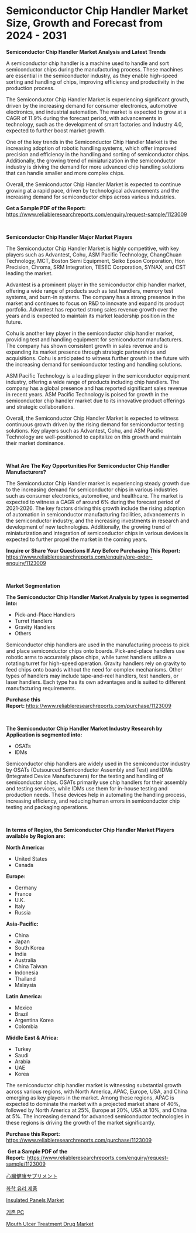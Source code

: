 <p><h1>Semiconductor Chip Handler Market Size, Growth and Forecast from 2024 - 2031</h1></p><p><strong>Semiconductor Chip Handler Market Analysis and Latest Trends</strong></p>
<p><p>A semiconductor chip handler is a machine used to handle and sort semiconductor chips during the manufacturing process. These machines are essential in the semiconductor industry, as they enable high-speed sorting and handling of chips, improving efficiency and productivity in the production process.</p><p>The Semiconductor Chip Handler Market is experiencing significant growth, driven by the increasing demand for consumer electronics, automotive electronics, and industrial automation. The market is expected to grow at a CAGR of 11.9% during the forecast period, with advancements in technology, such as the development of smart factories and Industry 4.0, expected to further boost market growth.</p><p>One of the key trends in the Semiconductor Chip Handler Market is the increasing adoption of robotic handling systems, which offer improved precision and efficiency in the handling and sorting of semiconductor chips. Additionally, the growing trend of miniaturization in the semiconductor industry is driving the demand for more advanced chip handling solutions that can handle smaller and more complex chips.</p><p>Overall, the Semiconductor Chip Handler Market is expected to continue growing at a rapid pace, driven by technological advancements and the increasing demand for semiconductor chips across various industries.</p></p>
<p><strong>Get a Sample PDF of the Report:&nbsp;</strong> <a href="https://www.reliableresearchreports.com/enquiry/request-sample/1123009">https://www.reliableresearchreports.com/enquiry/request-sample/1123009</a></p>
<p>&nbsp;</p>
<p><strong>Semiconductor Chip Handler Major Market Players</strong></p>
<p><p>The Semiconductor Chip Handler Market is highly competitive, with key players such as Advantest, Cohu, ASM Pacific Technology, ChangChuan Technology, MCT, Boston Semi Equipment, Seiko Epson Corporation, Hon Precision, Chroma, SRM Integration, TESEC Corporation, SYNAX, and CST leading the market.</p><p>Advantest is a prominent player in the semiconductor chip handler market, offering a wide range of products such as test handlers, memory test systems, and burn-in systems. The company has a strong presence in the market and continues to focus on R&D to innovate and expand its product portfolio. Advantest has reported strong sales revenue growth over the years and is expected to maintain its market leadership position in the future.</p><p>Cohu is another key player in the semiconductor chip handler market, providing test and handling equipment for semiconductor manufacturers. The company has shown consistent growth in sales revenue and is expanding its market presence through strategic partnerships and acquisitions. Cohu is anticipated to witness further growth in the future with the increasing demand for semiconductor testing and handling solutions.</p><p>ASM Pacific Technology is a leading player in the semiconductor equipment industry, offering a wide range of products including chip handlers. The company has a global presence and has reported significant sales revenue in recent years. ASM Pacific Technology is poised for growth in the semiconductor chip handler market due to its innovative product offerings and strategic collaborations.</p><p>Overall, the Semiconductor Chip Handler Market is expected to witness continuous growth driven by the rising demand for semiconductor testing solutions. Key players such as Advantest, Cohu, and ASM Pacific Technology are well-positioned to capitalize on this growth and maintain their market dominance.</p></p>
<p>&nbsp;</p>
<p><strong>What Are The Key Opportunities For Semiconductor Chip Handler Manufacturers?</strong></p>
<p><p>The Semiconductor Chip Handler market is experiencing steady growth due to the increasing demand for semiconductor chips in various industries such as consumer electronics, automotive, and healthcare. The market is expected to witness a CAGR of around 6% during the forecast period of 2021-2026. The key factors driving this growth include the rising adoption of automation in semiconductor manufacturing facilities, advancements in the semiconductor industry, and the increasing investments in research and development of new technologies. Additionally, the growing trend of miniaturization and integration of semiconductor chips in various devices is expected to further propel the market in the coming years.</p></p>
<p><strong>Inquire or Share Your Questions If Any Before Purchasing This Report:</strong> <a href="https://www.reliableresearchreports.com/enquiry/pre-order-enquiry/1123009">https://www.reliableresearchreports.com/enquiry/pre-order-enquiry/1123009</a></p>
<p>&nbsp;</p>
<p><strong>Market Segmentation</strong></p>
<p><strong>The Semiconductor Chip Handler Market Analysis by types is segmented into:</strong></p>
<p><ul><li>Pick-and-Place Handlers</li><li>Turret Handlers</li><li>Gravity Handlers</li><li>Others</li></ul></p>
<p><p>Semiconductor chip handlers are used in the manufacturing process to pick and place semiconductor chips onto boards. Pick-and-place handlers use robotic arms to accurately place chips, while turret handlers utilize a rotating turret for high-speed operation. Gravity handlers rely on gravity to feed chips onto boards without the need for complex mechanisms. Other types of handlers may include tape-and-reel handlers, test handlers, or laser handlers. Each type has its own advantages and is suited to different manufacturing requirements.</p></p>
<p><strong>Purchase this Report:&nbsp;</strong><a href="https://www.reliableresearchreports.com/purchase/1123009">https://www.reliableresearchreports.com/purchase/1123009</a></p>
<p>&nbsp;</p>
<p><strong>The Semiconductor Chip Handler Market Industry Research by Application is segmented into:</strong></p>
<p><ul><li>OSATs</li><li>IDMs</li></ul></p>
<p><p>Semiconductor chip handlers are widely used in the semiconductor industry by OSATs (Outsourced Semiconductor Assembly and Test) and IDMs (Integrated Device Manufacturers) for the testing and handling of semiconductor chips. OSATs primarily use chip handlers for their assembly and testing services, while IDMs use them for in-house testing and production needs. These devices help in automating the handling process, increasing efficiency, and reducing human errors in semiconductor chip testing and packaging operations.</p></p>
<p>&nbsp;</p>
<p><strong>In terms of Region, the Semiconductor Chip Handler Market Players available by Region are:</strong></p>
<p>
    <p> <strong> North America: </strong>
        <ul>
            <li>United States</li>
            <li>Canada</li>
        </ul>
        </p> 
    <p> <strong> Europe: </strong>
        <ul>
            <li>Germany</li>
            <li>France</li>
            <li>U.K.</li>
            <li>Italy</li>
            <li>Russia</li>
        </ul>
        </p> 
    <p> <strong> Asia-Pacific: </strong>
        <ul>
            <li>China</li>
            <li>Japan</li>
            <li>South Korea</li>
            <li>India</li>
            <li>Australia</li>
            <li>China Taiwan</li>
            <li>Indonesia</li>
            <li>Thailand</li>
            <li>Malaysia</li>
        </ul>
        </p> 
    <p> <strong> Latin America: </strong>
        <ul>
            <li>Mexico</li>
            <li>Brazil</li>
            <li>Argentina Korea</li>
            <li>Colombia</li>
        </ul>
        </p> 
    <p> <strong> Middle East & Africa: </strong>
        <ul>
            <li>Turkey</li>
            <li>Saudi</li>
            <li>Arabia</li>
            <li>UAE</li>
            <li>Korea</li>
        </ul>
    </p>
    </p>
<p><p>The semiconductor chip handler market is witnessing substantial growth across various regions, with North America, APAC, Europe, USA, and China emerging as key players in the market. Among these regions, APAC is expected to dominate the market with a projected market share of 40%, followed by North America at 25%, Europe at 20%, USA at 10%, and China at 5%. The increasing demand for advanced semiconductor technologies in these regions is driving the growth of the market significantly.</p></p>
<p><strong>Purchase this Report: </strong><a href="https://www.reliableresearchreports.com/purchase/1123009">https://www.reliableresearchreports.com/purchase/1123009</a></p>
<p>&nbsp;<strong>Get a Sample PDF of the Report:&nbsp;&nbsp;</strong><a href="https://www.reliableresearchreports.com/enquiry/request-sample/1123009">https://www.reliableresearchreports.com/enquiry/request-sample/1123009</a></p>
<p><strong></strong></p>
<p><p><a href="https://github.com/AriMuller2009/Market-Research-Report-List-1/blob/main/777916314362.md">心臓健康サプリメント</a></p><p><a href="https://github.com/TimmyMann6767/Market-Research-Report-List-1/blob/main/278720013509.md">화학 유리 제품</a></p><p><a href="https://www.linkedin.com/pulse/insulated-panels-market-size-examines-its-scope-primary-focus-ruwlc?trackingId=lA8Cl3UzZdKNSxBUygwcAg%3D%3D">Insulated Panels Market</a></p><p><a href="https://github.com/JeromeRtyau89966/Market-Research-Report-List-1/blob/main/178236113510.md">기존 PC</a></p><p><a href="https://www.linkedin.com/pulse/mouth-ulcer-treatment-drug-market-size-growth-outlook-from-rvfwc?trackingId=hxED8kFZr3Km%2BNH0PhNQIg%3D%3D">Mouth Ulcer Treatment Drug Market</a></p></p>
